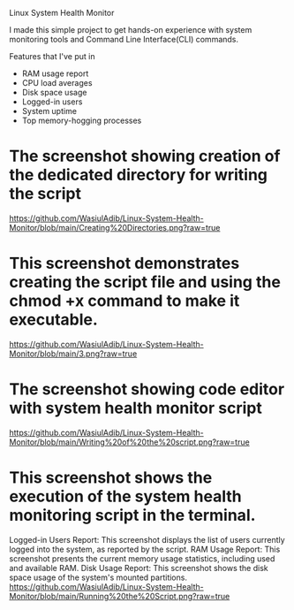  Linux System Health Monitor

I made this simple project to get hands-on experience with system monitoring tools and Command Line Interface(CLI) commands. 

Features that I've put in 

-  RAM usage report
-  CPU load averages
-  Disk space usage
-  Logged-in users
-  System uptime
-  Top memory-hogging processes 
# The screenshot showing creation of the dedicated directory for writing the script 
https://github.com/WasiulAdib/Linux-System-Health-Monitor/blob/main/Creating%20Directories.png?raw=true

# This screenshot demonstrates creating the script file and using the chmod +x command to make it executable.
https://github.com/WasiulAdib/Linux-System-Health-Monitor/blob/main/3.png?raw=true

# The screenshot showing code editor with system health monitor script
https://github.com/WasiulAdib/Linux-System-Health-Monitor/blob/main/Writing%20of%20the%20script.png?raw=true

# This screenshot shows the execution of the system health monitoring script in the terminal.

Logged-in Users Report: 
This screenshot displays the list of users currently logged into the system, as reported by the script.
 RAM Usage Report: 
This screenshot presents the current memory usage statistics, including used and available RAM.
 Disk Usage Report: 
This screenshot shows the disk space usage of the system's mounted partitions. 
 https://github.com/WasiulAdib/Linux-System-Health-Monitor/blob/main/Running%20the%20Script.png?raw=true

#

#
